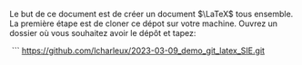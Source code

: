 Le but de ce document est de créer un document $\LaTeX$ tous ensemble.
La première étape est de cloner ce dépot sur votre machine.
Ouvrez un dossier où vous souhaitez avoir le dépôt et tapez:

 ``` 
​https://github.com/lcharleux/2023-03-09_demo_git_latex_SIE.git
``` 